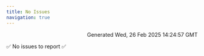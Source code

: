 ```yaml
---
title: No Issues
navigation: true
---
```


<p style="text-align:right;color:#cccs">
Generated Wed, 26 Feb 2025 14:24:57 GMT
</p>
<p>✅ No issues to report ✅</p>




